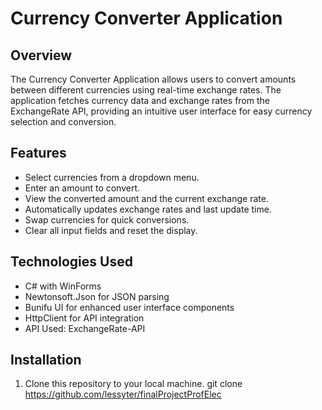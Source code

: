 # Currency Converter Application

## Overview
The Currency Converter Application allows users to convert amounts between different currencies using real-time exchange rates. The application fetches currency data and exchange rates from the ExchangeRate API, providing an intuitive user interface for easy currency selection and conversion.

## Features
- Select currencies from a dropdown menu.
- Enter an amount to convert.
- View the converted amount and the current exchange rate.
- Automatically updates exchange rates and last update time.
- Swap currencies for quick conversions.
- Clear all input fields and reset the display.

## Technologies Used
- C# with WinForms
- Newtonsoft.Json for JSON parsing
- Bunifu UI for enhanced user interface components
- HttpClient for API integration
- API Used: ExchangeRate-API

## Installation
1. Clone this repository to your local machine.
   git clone https://github.com/lessyter/finalProjectProfElec
